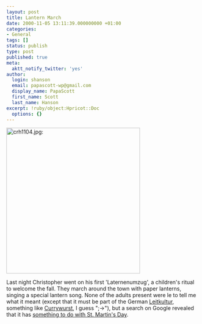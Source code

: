 ```yaml
---
layout: post
title: Lantern March
date: 2000-11-05 13:11:39.000000000 +01:00
categories:
- General
tags: []
status: publish
type: post
published: true
meta:
  aktt_notify_twitter: 'yes'
author:
  login: shanson
  email: papascott-wp@gmail.com
  display_name: PapaScott
  first_name: Scott
  last_name: Hanson
excerpt: !ruby/object:Hpricot::Doc
  options: {}
---
```

<p><img src="https://www.papascott.de/wordpress/wp-content/uploads/2000/11/crh1104.jpg" height="383" width="350" border="0" alt="crh1104.jpg: " /></p>
<p>Last night Christopher went on his first 'Laternenumzug', a children's ritual to welcome the fall. They march around the town with paper lanterns, singing a special lantern song. None of the adults present were le to tell me what it meant (except that it must be part of the German <a href="http://www.faz.com/IN/INtemplates/eFAZ/docmain.asp?rub=&#123;AFE53608-1A96-11D4-B984-009027BA226C&#125;&doc=&#123;DEDA5153-AB21-11D4-A3B2-009027BA22E4&#125;">Leitkultur</a>, something like <a href="http://www.thehouseatthebridge.com/TravelInfo/CurryWurst.html">Currywurst</a>, I guess ";->"), but a search on Google revealed that it has <a href="http://www.germanschoolatlanta.com/english/events/lanternenumzug.html">something to do with St. Martin's Day</a>.</p>
